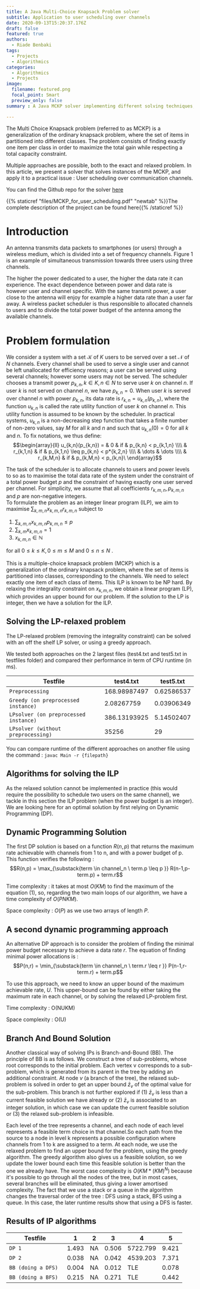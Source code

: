 ```yaml
---
title: A Java Multi-Choice Knapsack Problem solver
subtitle: Application to user scheduling over channels
date: 2020-09-13T15:20:37.176Z
draft: false
featured: true
authors:
  - Riade Benbaki
tags:
  - Projects
  - Algorithmics
categories:
  - Algorithmics
  - Projects
image:
  filename: featured.png
  focal_point: Smart
  preview_only: false 
summary : A Java MCKP solver implementing different solving techniques, both to the exact problem and to the LP-relaxed one.

---
```

The Multi Choice Knapsack problem (referred to as MCKP) is a generalization of the ordinary knapsack problem, where the set of items in partitioned into different classes. The problem consists of finding exactly one item per class in order to maximize the total gain while respecting a total capacity constraint.

Multiple approaches are possible, both to the exact and relaxed problem. In this article, we present a solver that solves instances of the MCKP, and apply it to a practical issue : User scheduling over communication channels. 

You can find the Github repo for the solver [here](https://github.com/riadeb/MultiChoiceKP)

{{% staticref "files/MCKP_for_user_scheduling.pdf" "newtab" %}}The complete description of the project can be found here{{% /staticref %}}


# Introduction

An antenna transmits data packets to smartphones (or users) through a
wireless medium, which is divided into a set of frequency channels.
Figure 1 is an example of simultaneous transmission towards three users
using three channels.

The higher the power dedicated to a user, the higher the data rate it
can experience. The exact dependence between power and data rate is
however user and channel specific. With the same transmit power, a user
close to the antenna will enjoy for example a higher data rate than a
user far away. A wireless packet scheduler is thus responsible to
allocated channels to users and to divide the total power budget of the
antenna among the available channels.

# Problem formulation

We consider a system with a set $\mathcal{K}$ of $K$ users to be served
over a set $\mathcal{N}$ of $N$ channels. Every channel shall be used to
serve a single user and cannot be left unallocated for efficiency
reasons; a user can be served using several channels; however some users
may not be served. The scheduler chooses a transmit power
$p_{k,n}, k \in K, n \in N$ to serve user $k$ on channel $n$. If user
$k$ is not served on channel $n$, we have $p_{k,n} = 0$. When user $k$
is served over channel $n$ with power $p_{k,n}$, its data rate is
$r_{k,n} = u_{k,n}(p_{k,n})$, where the function $u_{k,n}$ is called the
rate utility function of user $k$ on channel $n$. This utility function
is assumed to be known by the scheduler. In practical systems, $u_{k,n}$
is a non-decreasing step function that takes a finite number of non-zero
values, say $M$ for all $k$ and $n$ and such that $u_{k,n}(0) = 0$ for
all $k$ and $n$. To fix notations, we thus define:
    $$\begin{array}{ll}
        u_{k,n}(p_{k,n}) =    & 0           & if & p_{k,n} < p_{k,1,n} \\\\
                        &  r_{k,1,n}       & if & p_{k,1,n} \leq p_{k,n} < p*{k,2,n} \\\\
                        & \dots & \dots \\\\
                        &  r_{k,M,n}        & if & p_{k,M,n} < p_{k,n}\
    \end{array}$$

The task of the scheduler is to allocate channels to users and power levels to  so as to maximise the total data rate
of the system under the constraint of a total power budget $p$
and the constraint of having exactly one user served per channel. For
simplicity, we assume that all coefficients $r_{k,m,n}, p_{k,m,n}$ and
$p$ are non-negative integers.\
To formulate the problem as an integer linear program (ILP), we aim to
maximise $\sum_{k,m,n}x_{k,m,n}r_{k,m,n}$ subject to

1. $\sum_{k,m,n}x_{k,m,n}p_{k,m,n} \leq p$
2. $\sum_{k,m}x_{k,m,n} = 1$
3. $x_{k,m,n} \in \mathbb{N}$

for all $0 \leq k  \leq K, 0 \leq m \leq M$ and $0 \leq n \leq N$ .\
\
This is a multiple-choice knapsack problem (MCKP) which is a
generalization of the ordinary knapsack problem, where the set of items
is partitioned into classes, corresponding to the channels. We need to select exactly one item of each class of
items. This ILP is known to be NP hard. By relaxing the
integrality constraint on $x_{k,m,n}$, we obtain a linear program (LP),
which provides an upper bound for our problem. If the solution to the LP
is integer, then we have a solution for the ILP.

## Solving the LP-relaxed problem

The LP-relaxed problem (removing the integrality constraint) can be solved with an off the shelf LP solver, or using a greedy approach.


We tested both approaches on the 2 largest files (test4.txt and test5.txt in testfiles folder) and compared their performance in term of CPU runtime (in ms).
          

| Testfile                               | test4.txt      |test5.txt    |
| -------------------------------------- | -------------- | ----------- |
| `Preprocessing`                        |168.98987497    |0.62586537   |
| `Greedy (on preprocessed instance) `   |2.08267759      |0.03906349   |
| `LPsolver (on preprocessed instance) ` |386.13193925    |5.14502407   |
| ` LPsolver (without preprocessing) `   |35256           |29           |

You can compare runtime of the different approaches on another file using the command :
``
javac Main -r {filepath}
``


## Algorithms for solving the ILP

As the relaxed solution cannot be implemented in practice (this would
require the possibility to schedule two users on the same channel), we
tackle in this section the ILP problem (when the power budget is an
integer). We are looking here for an
optimal solution by first relying on Dynamic Programming (DP).

## Dynamic Programming Solution

The first DP solution is based on a function $R(n,p)$ that returns the maximum rate achievable with channels from 1 to n, and with a power budget of p. This function verifies the following :\
$$R(n,p) = \max_{\substack{term \in channel_n \ term.p \leq p }} R(n-1,p-term.p) + term.r$$


Time complexity : it takes at most $O(KM)$ to find the maximum of the
equation (1), so, regarding the two main loops of our algorithm, we have
a time complexity of $O(PNKM)$.

Space complexity : $O(P)$ as we use two arrays of length $P$.

## A second dynamic programming approach

An alternative DP approach is to consider the problem of finding the
minimal power budget necessary to achieve a data rate $r$. The equation of finding
minimal power allocations is :\
$$P(n,r) = \min_{\substack{term \in channel_n \ term.r \leq r }} P(n-1,r-term.r) + term.p$$

To use this approach, we need to know an upper bound of the maximum achievable rate, $U$. This upper-bound can be found by either taking the maximum rate in each channel, or by solving the relaxed LP-problem first.

Time complexity : O(NUKM)

 Space complexity : O(U)

## Branch And Bound Solution

Another classical way of solving IPs is Branch-and-Bound (BB).
The principle of BB is as follows. We construct a tree of sub-problems,
whose root corresponds to the initial problem. Each vertex v corresponds
to a sub-problem, which is generated from its parent in the tree by
adding an additional constraint. At node $v$ (a branch of the tree), the
relaxed sub-problem is solved in order to get an upper bound $\bar{z}_v$
of the optimal value for the sub-problem. This branch is not further
explored if (1) $\bar{z}_v$ is less than a current feasible solution we
have already or (2) $\bar{z}_v$ is associated to an integer solution, in
which case we can update the current feasible solution or (3) the
relaxed sub-problem is infeasible.

Each level of the tree represents a channel, and each node of each level
represents a feasible term choice in that channel.So each path from the
source to a node in level k represents a possible configuration where
channels from 1 to k are assigned to a term. At each node, we use the
relaxed problem to find an upper bound for the problem, using the greedy
algorithm. The greedy algorithm also gives us a feasible solution, so we
update the lower bound each time this feasible solution is better than
the one we already have. The worst case complexity is $O(KM*(KM)^N)$
because it's possible to go through all the nodes of the tree, but in
most cases, several branches will be eliminated, thus giving a lower
amortised complexity. The fact that we use a stack or a queue in the
algorithm changes the traversal order of the tree : DFS using a stack,
BFS using a queue. In this case, the later runtime results show that
using a DFS is faster.


## Results of IP algorithms

| Testfile          |1     |2    |3    |4       |5    |
| ----------------- | ---- | --- | --- | ------ | --- |
|`DP 1`             |1.493 |NA   |0.506|5722.799|9.421|
|`DP 2 `            |0.038 |NA   |0.042|4539.203|7.371|
|`BB (doing a DFS) `|0.004 |NA   |0.012|TLE     |0.078|
|`BB (doing a BFS) `|0.215 |NA   |0.271|TLE     |0.442|


